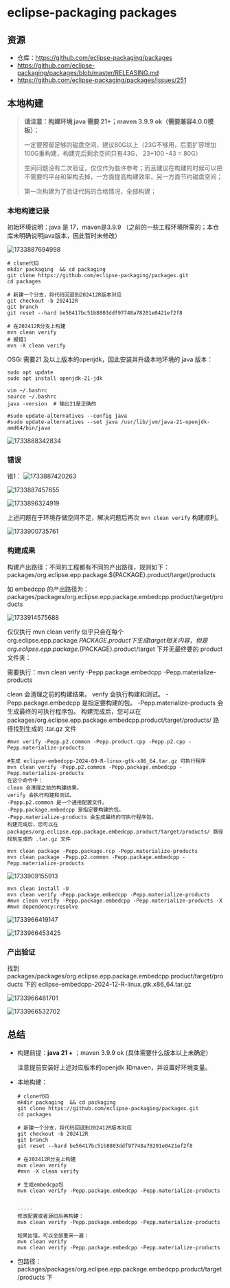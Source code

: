 # eclipse-packaging packages

## 资源

- 仓库：https://github.com/eclipse-packaging/packages
- https://github.com/eclipse-packaging/packages/blob/master/RELEASING.md
- https://github.com/eclipse-packaging/packages/issues/251

## 本地构建

> **请注意：构建环境 java 需要 21+；maven 3.9.9 ok（需要兼容4.0.0模板）**；
>
> 一定要预留足够的磁盘空间，建议80G以上（23G不够用，后面扩容增加100G重构建，构建完后剩余空间只有43G， 23+100 -43 = 80G）
>
> 空间问题没有二次验证，仅仅作为些许参考；而且建议在构建的时候可以把不需要的平台和架构去掉，一方面提高构建效率，另一方面节约磁盘空间；
>
> 第一次构建为了验证代码的合格情况，全部构建；

### 本地构建记录

初始环境说明：java 是 17，maven是3.9.9  （之前的一些工程环境所需的；本仓库未明确说明java版本，因此暂时未修改）

![1733887694998](image/1733887694998.png)

```
# clone代码
mkdir packaging  && cd packaging
git clone https://github.com/eclipse-packaging/packages.git
cd packages

# 新建一个分支，将代码回退到202412R版本对应
git checkout -b 202412R 
git branch
git reset --hard be56417bc51b8803ddf97748a78201e0421ef2f8

# 在202412R分支上构建
mvn clean verify
# 报错1
mvn -X clean verify
```

OSGi 需要21 及以上版本的openjdk，因此安装并升级本地环境的 java 版本：

```
sudo apt update
sudo apt install openjdk-21-jdk

vim ~/.bashrc
source ~/.bashrc
java -version  # 输出21是正确的

#sudo update-alternatives --config java
#sudo update-alternatives --set java /usr/lib/jvm/java-21-openjdk-amd64/bin/java

```

![1733888342834](image/1733888342834.png)

### 错误

错1：
![1733887420263](image/1733887420263.png)

![1733887457655](image/1733887457655.png)

![1733896324919](image/1733896324919.png)

上述问题在于环境存储空间不足，解决问题后再次 `mvn clean verify`   构建顺利。

![1733900735761](image/1733900735761.png)

### 构建成果

构建产出路径：不同的工程都有不同的产出路径，规则如下：packages/org.eclipse.epp.package.${PACKAGE}.product/target/products

如 embedcpp 的产出路径为：packages/packages/org.eclipse.epp.package.embedcpp.product/target/products

![1733914575688](image/1733914575688.png)

仅仅执行 mvn clean verify 似乎只会在每个org.eclipse.epp.package.${PACKAGE}.product 下生成 target 相关内容，但是 org.eclipse.epp.package.${PACKAGE}.product/target 下并无最终要的 product文件夹：

需要执行：mvn clean verify -Pepp.package.embedcpp -Pepp.materialize-products

clean 会清理之前的构建结果。
verify 会执行构建和测试。
-Pepp.package.embedcpp 是指定要构建的包。
-Pepp.materialize-products 会生成最终的可执行程序包。
构建完成后，您可以在 packages/org.eclipse.epp.package.embedcpp.product/target/products/ 路径找到生成的 .tar.gz 文件

```
#mvn verify -Pepp.p2.common -Pepp.product.cpp -Pepp.p2.cpp -Pepp.materialize-products

#生成 eclipse-embedcpp-2024-09-R-linux-gtk-x86_64.tar.gz 可执行程序
mvn clean verify -Pepp.p2.common -Pepp.package.embedcpp -Pepp.materialize-products
在这个命令中：
clean 会清理之前的构建结果。
verify 会执行构建和测试。
-Pepp.p2.common 是一个通用配置文件。
-Pepp.package.embedcpp 是指定要构建的包。
-Pepp.materialize-products 会生成最终的可执行程序包。
构建完成后，您可以在 packages/org.eclipse.epp.package.embedcpp.product/target/products/ 路径找到生成的 .tar.gz 文件

mvn clean package -Pepp.package.rcp -Pepp.materialize-products
mvn clean package -Pepp.p2.common -Pepp.package.embedcpp -Pepp.materialize-products
```

![1733909155913](image/1733909155913.png)

```
mvn clean install -U
mvn clean verify -Pepp.package.embedcpp -Pepp.materialize-products
#mvn clean verify -Pepp.package.embedcpp -Pepp.materialize-products -X
#mvn dependency:resolve
```

![1733966419147](image/1733966419147.png)

![1733966453425](image/1733966453425.png)

### 产出验证

找到 packages/packages/org.eclipse.epp.package.embedcpp.product/target/products 下的 eclipse-embedcpp-2024-12-R-linux.gtk.x86_64.tar.gz

![1733966481701](image/1733966481701.png)

![1733966532702](image/1733966532702.png)

## 总结

- 构建前提：**java 21 +** ；maven 3.9.9 ok (具体需要什么版本以上未确定)

  注意提前安装好上述对应版本的openjdk 和maven，并设置好环境变量。
- 本地构建：

  ```
  # clone代码
  mkdir packaging  && cd packaging
  git clone https://github.com/eclipse-packaging/packages.git
  cd packages

  # 新建一个分支，将代码回退到202412R版本对应
  git checkout -b 202412R 
  git branch
  git reset --hard be56417bc51b8803ddf97748a78201e0421ef2f8

  # 在202412R分支上构建
  mvn clean verify
  #mvn -X clean verify

  # 生成embedcpp包
  mvn clean verify -Pepp.package.embedcpp -Pepp.materialize-products


  -----
  修改配置或者源码后再构建：
  mvn clean verify -Pepp.package.embedcpp -Pepp.materialize-products

  如果出错，可以全部重来一遍：
  mvn clean verify
  mvn clean verify -Pepp.package.embedcpp -Pepp.materialize-products

  ```
- 包路径：packages/packages/org.eclipse.epp.package.embedcpp.product/target/products 下
